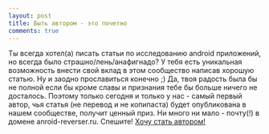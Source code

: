 ```yaml
---
layout: post
title: Быть автором - это почетно 
comments: true
---
```


Ты всегда хотел(а) писать статьи по исследованию android приложений, но всегда было страшно/лень/анафигнадо? У тебя есть уникальная возможность внести свой вклад в этом сообщество написав хорошую статью. Ну и заодно прославиться конечно ;) Да, твоя радость была бы не полной если бы кроме славы и признания тебе бы больше ничего не досталось. Поэтому только сегодня и только у нас - самый первый автор, чья статья (не перевод и не копипаста) будет опубликована в нашем сообществе, получит ценный приз. Ни много ни мало - почту(!) в домене anroid-reverser.ru. Спешите! <a href="mailto:4authors@android-reverser.ru?subject=Название%20статьи:%20">Хочу стать автором!</a>
